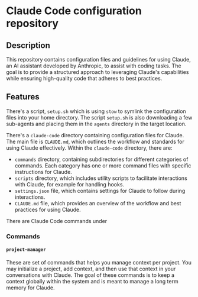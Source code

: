 # Claude Code configuration repository

## Description

This repository contains configuration files and guidelines for using Claude, an AI assistant developed by Anthropic, to assist with coding tasks. The goal is to provide a structured approach to leveraging Claude's capabilities while ensuring high-quality code that adheres to best practices.

## Features

There's a script, `setup.sh` which is using `stow` to symlink the configuration files into your home directory.
The script `setup.sh` is also downloading a few sub-agents and placing them in the `agents` directory in the target location.

There's a `claude-code` directory containing configuration files for Claude. The main file is `CLAUDE.md`, which outlines the workflow and standards for using Claude effectively.
Within the `claude-code` directory, there are:

  * `commands` directory, containing subdirectories for different categories of commands. Each category has one or more command files with specific instructions for Claude.
  * `scripts` directory, which includes utility scripts to facilitate interactions with Claude, for example for handling hooks.
  * `settings.json` file, which contains settings for Claude to follow during interactions.
  * `CLAUDE.md` file, which provides an overview of the workflow and best practices for using Claude.

There are Claude Code commands under

### Commands

#### `project-manager`

These are set of commands that helps you manage context per project. You may initialize a project, add context, and then use that context in your conversations with Claude.
The goal of these commands is to keep a context globally within the system and is meant to manage a long term memory for Claude.
